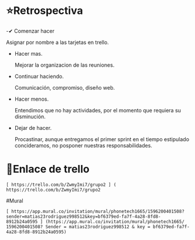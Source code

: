 # ⭐Retrospectiva

-✔ Comenzar hacer

   Asignar por nombre a las tarjetas en trello.   


- Hacer mas.
 
    Mejorar la organizacion de las reuniones.  
 
 
- Continuar haciendo.

   Comunicación, compromiso, diseño web.  

- Hacer menos.

    Entendimos que no hay actividades, por el momento que requiera su disminución.   

- Dejar de hacer.

   Procastinar, aunque  entregamos el primer sprint en el tiempo estipulado concideramos, no posponer nuestras responsabilidades.     

# 📒Enlace de trello
    [ https://trello.com/b/ZwmyImi7/grupo2 ] ( https://trello.com/b/ZwmyImi7/grupo2  

#Mural

    [ https://app.mural.co/invitation/mural/phonetech1665/1596200401508?sender=matias23rodriguez998512&key=bf6379ed-fa7f-4a28-8fd8-8912b24a0595 ] (https://app.mural.co/invitation/mural/phonetech1665/ 1596200401508? Sender = matias23rodriguez998512 & key = bf6379ed-fa7f-4a28-8fd8-8912b24a0595)     
